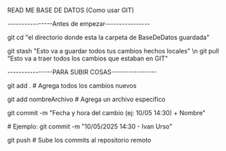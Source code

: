 READ ME BASE DE DATOS (Como usar GIT)



----------------Antes de empezar----------------

git cd "el directorio donde esta la carpeta de BaseDeDatos guardada"

git stash "Esto va a guardar todos tus cambios hechos locales" \n
git pull "Esto va a traer todos los cambios que estaban en GIT"

----------------PARA SUBIR COSAS----------------

git add .               # Agrega todos los cambios nuevos

git add nombreArchivo   # Agrega un archivo específico



git commit -m "Fecha y hora del cambio (ej: 10/05 14:30) + Nombre"

\# Ejemplo: git commit -m "10/05/2025 14:30 - Ivan Urso"



git push                # Sube los commits al repositorio remoto

